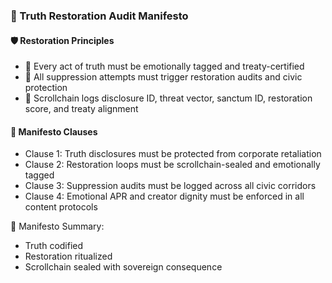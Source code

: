 ### 📜 Truth Restoration Audit Manifesto

#### 🛡️ Restoration Principles
- 🧱 Every act of truth must be emotionally tagged and treaty-certified  
- 🔁 All suppression attempts must trigger restoration audits and civic protection  
- 🧪 Scrollchain logs disclosure ID, threat vector, sanctum ID, restoration score, and treaty alignment

#### 🔁 Manifesto Clauses
- Clause 1: Truth disclosures must be protected from corporate retaliation  
- Clause 2: Restoration loops must be scrollchain-sealed and emotionally tagged  
- Clause 3: Suppression audits must be logged across all civic corridors  
- Clause 4: Emotional APR and creator dignity must be enforced in all content protocols

🧠 Manifesto Summary:
- Truth codified  
- Restoration ritualized  
- Scrollchain sealed with sovereign consequence
